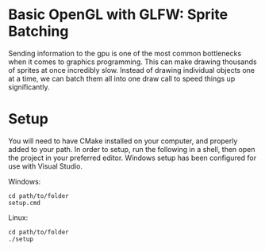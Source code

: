 # Basic OpenGL with GLFW: Sprite Batching

Sending information to the gpu is one of the most common bottlenecks when it comes to graphics programming.
This can make drawing thousands of sprites at once incredibly slow.
Instead of drawing individual objects one at a time, we can batch them all into one draw call to speed things up significantly.

# Setup

You will need to have CMake installed on your computer, and properly added to your path.
In order to setup, run the following in a shell, then open the project in your preferred editor.
Windows setup has been configured for use with Visual Studio.

Windows:
```
cd path/to/folder
setup.cmd
```
Linux:
```
cd path/to/folder
./setup
```
